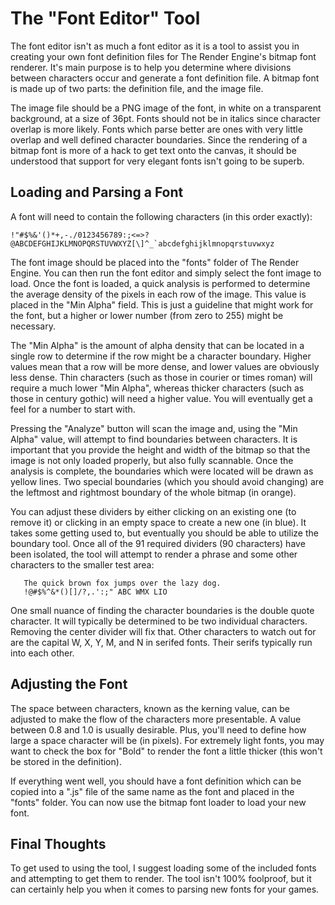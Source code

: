 # The "Font Editor" Tool #

The font editor isn't as much a font editor as it is a tool to assist you in creating your own font definition files for The Render Engine's bitmap font renderer.  It's main purpose is to help you determine where divisions between characters occur and generate a font definition file.  A bitmap font is made up of two parts: the definition file, and the image file.

The image file should be a PNG image of the font, in white on a transparent background, at a size of 36pt.  Fonts should not be in italics since character overlap is more likely.  Fonts which parse better are ones with very little overlap and well defined character boundaries.  Since the rendering of a bitmap font is more of a hack to get text onto the canvas, it should be understood that support for very elegant fonts isn't going to be superb.

## Loading and Parsing a Font ##

A font will need to contain the following characters (in this order exactly):
```
!"#$%&'()*+,-./0123456789:;<=>?@ABCDEFGHIJKLMNOPQRSTUVWXYZ[\]^_`abcdefghijklmnopqrstuvwxyz
```

The font image should be placed into the "fonts" folder of The Render Engine.  You can then run the font editor and simply select the font image to load.  Once the font is loaded, a quick analysis is performed to determine the average density of the pixels in each row of the image.  This value is placed in the "Min Alpha" field.  This is just a guideline that might work for the font, but a higher or lower number (from zero to 255) might be necessary.

The "Min Alpha" is the amount of alpha density that can be located in a single row to determine if the row might be a character boundary.  Higher values mean that a row will be more dense, and lower values are obviously less dense.  Thin characters (such as those in courier or times roman) will require a much lower "Min Alpha", whereas thicker characters (such as those in century gothic) will need a higher value.  You will eventually get a feel for a number to start with.

Pressing the "Analyze" button will scan the image and, using the "Min Alpha" value, will attempt to find boundaries between characters.  It is important that you provide the height and width of the bitmap so that the image is not only loaded properly, but also fully scannable.  Once the analysis is complete, the boundaries which were located will be drawn as yellow lines.  Two special boundaries (which you should avoid changing) are the leftmost and rightmost boundary of the whole bitmap (in orange).

You can adjust these dividers by either clicking on an existing one (to remove it) or clicking in an empty space to create a new one (in blue).  It takes some getting used to, but eventually you should be able to utilize the boundary tool.  Once all of the 91 required dividers (90 characters) have been isolated, the tool will attempt to render a phrase and some other characters to the smaller test area:
```
   The quick brown fox jumps over the lazy dog.
   !@#$%^&*()[]/?,.':;" ABC WMX LIO
```

One small nuance of finding the character boundaries is the double quote character.  It will typically be determined to be two individual characters.  Removing the center divider will fix that.  Other characters to watch out for are the capital W, X, Y, M, and N in serifed fonts.  Their serifs typically run into each other.

## Adjusting the Font ##

The space between characters, known as the kerning value, can be adjusted to make the flow of the characters more presentable.  A value between 0.8 and 1.0 is usually desirable.  Plus, you'll need to define how large a space character will be (in pixels).  For extremely light fonts, you may want to check the box for "Bold" to render the font a little thicker (this won't be stored in the definition).

If everything went well, you should have a font definition which can be copied into a ".js" file of the same name as the font and placed in the "fonts" folder.  You can now use the bitmap font loader to load your new font.

## Final Thoughts ##

To get used to using the tool, I suggest loading some of the included fonts and attempting to get them to render.  The tool isn't 100% foolproof, but it can certainly help you when it comes to parsing new fonts for your games.